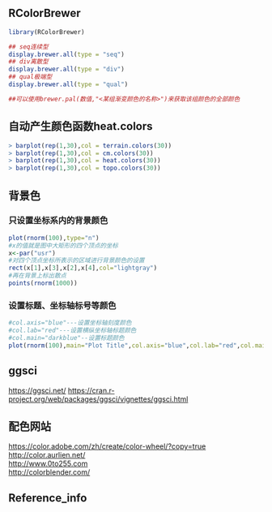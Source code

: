 ## RColorBrewer
```r
library(RColorBrewer)

## seq连续型
display.brewer.all(type = "seq")
## div离散型
display.brewer.all(type = "div") 
## qual极端型
display.brewer.all(type = "qual")

##可以使用brewer.pal(数值,"<某组渐变颜色的名称>")来获取该组颜色的全部颜色
```

## 自动产生颜色函数heat.colors
```r
> barplot(rep(1,30),col = terrain.colors(30))
> barplot(rep(1,30),col = cm.colors(30))
> barplot(rep(1,30),col = heat.colors(30))
> barplot(rep(1,30),col = topo.colors(30))
```

## 背景色
### 只设置坐标系内的背景颜色
```r
plot(rnorm(100),type="n")
#x的值就是图中大矩形的四个顶点的坐标
x<-par("usr")
#对四个顶点坐标所表示的区域进行背景颜色的设置
rect(x[1],x[3],x[2],x[4],col="lightgray")
#再在背景上标出散点
points(rnorm(1000))
```
### 设置标题、坐标轴标号等颜色
```r
#col.axis="blue"---设置坐标轴刻度颜色
#col.lab="red"---设置横纵坐标轴标题颜色
#col.main="darkblue"--设置标题颜色
plot(rnorm(100),main="Plot Title",col.axis="blue",col.lab="red",col.main="darkblue")
```

## ggsci
https://ggsci.net/
https://cran.r-project.org/web/packages/ggsci/vignettes/ggsci.html

## 配色网站
https://color.adobe.com/zh/create/color-wheel/?copy=true  
http://color.aurlien.net/  
http://www.0to255.com  
http://colorblender.com/

## Reference_info
